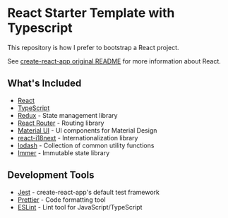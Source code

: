 # React Starter Template with Typescript

This repository is how I prefer to bootstrap a React project.

See [create-react-app original README](https://github.com/facebookincubator/create-react-app/blob/master/packages/react-scripts/template/README.md) for more information about React.

## What's Included

- [React](https://reactjs.org/)
- [TypeScript](http://www.typescriptlang.org)
- [Redux](https://redux.js.org/) - State management library
- [React Router](https://reacttraining.com/react-router/core) - Routing library
- [Material UI](https://mui.com/) - UI components for Material Design
- [react-i18next](https://react.i18next.com/) - Internationalization library
- [lodash](https://lodash.com/) - Collection of common utility functions
- [Immer](https://immerjs.github.io/immer/) - Immutable state library

## Development Tools

- [Jest](https://facebook.github.io/jest/) - create-react-app's default test framework
- [Prettier](https://prettier.io/) - Code formatting tool
- [ESLint](https://eslint.org/) - Lint tool for JavaScript/TypeScript

